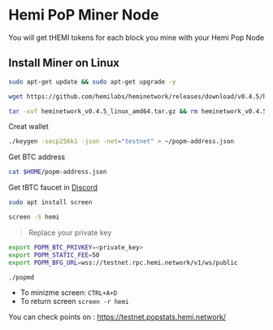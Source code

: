 # Hemi PoP Miner Node

You will get tHEMI tokens for each block you mine with your Hemi Pop Node

## Install Miner on Linux

```bash
sudo apt-get update && sudo apt-get upgrade -y
```
```bash
wget https://github.com/hemilabs/heminetwork/releases/download/v0.4.5/heminetwork_v0.4.5_linux_amd64.tar.gz
```
```bash
tar -xvf heminetwork_v0.4.5_linux_amd64.tar.gz && rm heminetwork_v0.4.5_linux_amd64.tar.gz && cd heminetwork_v0.4.5_linux_amd64
```

Creat wallet

```bash
./keygen -secp256k1 -json -net="testnet" > ~/popm-address.json
```

Get BTC address

```bash
cat $HOME/popm-address.json
```

Get tBTC faucet in [Discord](https://discord.gg/hemixyz)

```bash
sudo apt install screen
```

```bash
screen -S hemi
```

> Replace your private key

```bash
export POPM_BTC_PRIVKEY=<private_key>
export POPM_STATIC_FEE=50
export POPM_BFG_URL=wss://testnet.rpc.hemi.network/v1/ws/public
```

```bash
./popmd
```

- To minizme screen: `CTRL+A+D`
- To return screen `screen -r hemi`

You can check points on : https://testnet.popstats.hemi.network/
